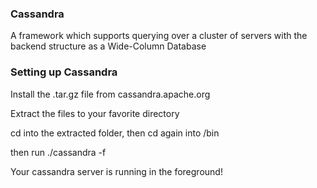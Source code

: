 <h3>Cassandra</h3>
<p> A framework which supports querying over a cluster of servers with the backend structure as a Wide-Column Database</p>

<h3> Setting up Cassandra</h3>

<p>Install the .tar.gz file from cassandra.apache.org</p>
<p>Extract the files to your favorite directory</p>
<p>cd into the extracted folder, then cd again into /bin</p>
<p>then run ./cassandra -f </p>
<p>Your cassandra server is running in the foreground!</p>